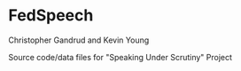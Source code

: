 FedSpeech
=========

Christopher Gandrud and Kevin Young

Source code/data files for "Speaking Under Scrutiny" Project 


